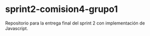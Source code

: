 # sprint2-comision4-grupo1
Repositorio para la entrega final del sprint 2 con implementación de Javascript.
